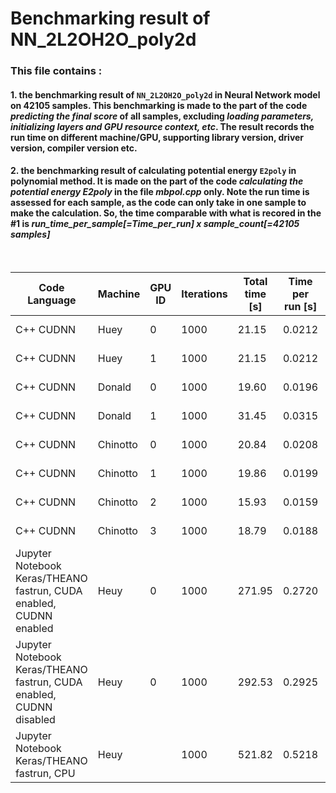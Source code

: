 # Benchmarking result of NN_2L2OH2O_poly2d 

### This file contains :  

#### 1. the benchmarking result of `NN_2L2OH2O_poly2d` in Neural Network model on 42105 samples. This benchmarking is made to the part of the code *predicting the final score* of all samples, excluding *loading parameters, initializing layers and GPU resource context, etc*. The result records the run time on different machine/GPU, supporting library version, driver version, compiler version etc. 
#### 2. the benchmarking result of calculating potential energy `E2poly` in polynomial method. It is made on the part of the code *calculating the potential energy E2poly* in the file *mbpol.cpp* only. Note the run time is assessed for **each sample**, as the code can only take in one sample to make the calculation. So, the time comparable with what is recored in the #1 is *run_time_per_sample[=Time_per_run] x sample_count[=42105 samples]*

<br>

Code Language  |  Machine  |  GPU ID  |  Iterations |  Total time [s]  |  **Time per run [s]**  |  GPU Type  |  Driver Version  |  Compiler  |  Compiler version  |  Supporting Lib 1  |  Supporting Lib 1 version  |  Supporting Lib 2  |  Supporting Lib 2 version  |  Supporting Lib 3  |  Supporting Lib 3 version  |  Supporting Lib 4  |  Supporting Lib 4 version
 --- | --- | --- | --- | --- | --- | --- | --- | --- | --- | --- | --- | --- | --- | --- | --- | --- | --- |
C++ CUDNN  |  Huey  |  0  |  1000  |  21.15  |  0.0212  |  GTX 680  |  375.26  |  g++  |  4.8.5  |  CUDA  |  8.0.61  |  CUDNN  |  6.0.21  |    |    |    |  
C++ CUDNN  |  Huey  |  1  |  1000  |  21.15  |  0.0212  |  GTX 680  |  375.26  |  g++  |  4.8.5  |  CUDA  |  8.0.61  |  CUDNN  |  6.0.21  |    |    |    |  
C++ CUDNN  |  Donald  |  0  |  1000  |  19.60  |  0.0196  |  Tesla K40c  |  375.26  |  g++  |  4.8.5  |  CUDA  |  8.0.61  |  CUDNN  |  6.0.21  |    |    |    |  
C++ CUDNN  |  Donald  |  1  |  1000  |  31.45  |  0.0315  |  GTX 680  |  375.26  |  g++  |  4.8.5  |  CUDA  |  8.0.61  |  CUDNN  |  6.0.21  |    |    |    |  
C++ CUDNN  |  Chinotto  |  0  |  1000  |  20.84  |  0.0208  |  GTX 1080  |  375.26  |  g++  |  4.8.5  |  CUDA  |  8.0.44  |  CUDNN  |  6.0.21  |    |    |    |  
C++ CUDNN  |  Chinotto  |  1  |  1000  |  19.86  |  0.0199  |  GTX 1080  |  375.26  |  g++  |  4.8.5  |  CUDA  |  8.0.44  |  CUDNN  |  6.0.21  |    |    |    |  
C++ CUDNN  |  Chinotto  |  2  |  1000  |  15.93  |  0.0159  |  Tesla K40c  |  375.26  |  g++  |  4.8.5  |  CUDA  |  8.0.44  |  CUDNN  |  6.0.21  |    |    |    |  
C++ CUDNN  |  Chinotto  |  3  |  1000  |  18.79  |  0.0188  |  GTX 680  |  375.26  |  g++  |  4.8.5  |  CUDA  |  8.0.44  |  CUDNN  |  6.0.21  |    |    |    |  
Jupyter Notebook Keras/THEANO fastrun, CUDA enabled, CUDNN enabled  |  Heuy  |  0  |  1000  |  271.95  |  0.2720  |  GTX 680  |  375.26  |  Python   |  3.6.1  |  CUDA  |  8.0.61  |  CUDNN  |  6.0.21  |  Keras  |  2.0.5  |  Theano  |  0.9.0-dev
Jupyter Notebook Keras/THEANO fastrun, CUDA enabled, CUDNN disabled  |  Heuy  |  0  |  1000  |  292.53  |  0.2925  |  GTX 680  |  375.26  |  Python   |  3.6.1  |  CUDA  |  8.0.61  |    |    |  Keras  |  2.0.5  |  Theano  |  0.9.0-dev
Jupyter Notebook Keras/THEANO fastrun, CPU  |  Heuy  |    |  1000  |  521.82  |  0.5218  |    |    |  Python   |  3.6.1  |    |    |    |    |  Keras  |  2.0.5  |  Theano  |  0.9.0-dev
